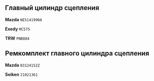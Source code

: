 ## Главный цилиндр сцепления

__Mazda__ `NE5141990A`

__Exedy__ `MC575`

__TRW__ `PNB884`

## Ремкомплект главного цилиндра сцепления

__Mazda__ `B3124152Z`

__Seiken__ `21021361`